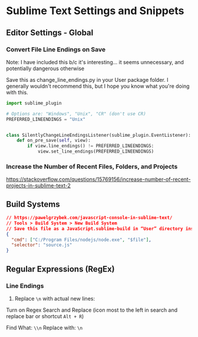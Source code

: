 # Sublime Text Settings and Snippets

## Editor Settings - Global

### Convert File Line Endings on Save

Note: I have included this b/c it's interesting... it seems unnecessary, and potentially dangerous otherwise

Save this as change_line_endings.py in your User package folder. I generally wouldn't recommend this, but I hope you know what you're doing with this.

```py
import sublime_plugin

# Options are: "Windows", "Unix", "CR" (don't use CR)
PREFERRED_LINEENDINGS = "Unix"


class SilentlyChangeLineEndingsListener(sublime_plugin.EventListener):
    def on_pre_save(self, view):
        if view.line_endings() != PREFERRED_LINEENDINGS:
            view.set_line_endings(PREFERRED_LINEENDINGS)
```

### Increase the Number of Recent Files, Folders, and Projects

https://stackoverflow.com/questions/15769156/increase-number-of-recent-projects-in-sublime-text-2

## Build Systems

```json
// https://pawelgrzybek.com/javascript-console-in-sublime-text/
// Tools > Build System > New Build System
// Save this file as a JavaScript.sublime-build in “User” directory inside Sublime Text settings folder.
{
  "cmd": ["C:/Program Files/nodejs/node.exe", "$file"],
  "selector": "source.js"
}
```

## Regular Expressions (RegEx)

### Line Endings

1. Replace `\n` with actual new lines:

Turn on Regex Search and Replace (icon most to the left in search and replace bar or shortcut `Alt + R`)

Find What: `\\n`
Replace with: `\n`
